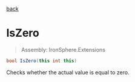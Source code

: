 ﻿

[back](/IronSphere.Extensions/types/IntegerExtension)

# IsZero

> Assembly: IronSphere.Extensions

```csharp
bool IsZero(this int this)
```

Checks whether the actual value is equal to zero.

 